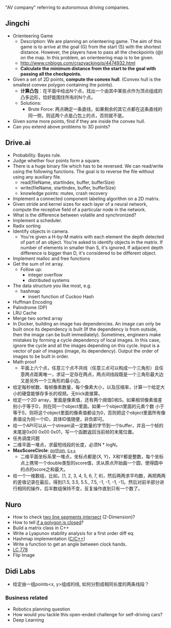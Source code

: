 "AV company" referring to autonomous driving companies.

## Jingchi
- Orienteering Game
    - Description: We are planning an orienteering game. The aim of this game is to arrive at the goal (G) from the start (S) with the shortest distance.
However, the players have to pass all the checkpoints (@) on the map.
In this problem, an orienteering map is to be given.
    - [http://www.cnblogs.com/crazyacking/p/4474932.html ](http://www.cnblogs.com/crazyacking/p/4474932.html)
    - **Calculate the minimum distance from the start to the goal with passing all the checkpoints.**
- Given a set of 2D points, **compute the convex hull**. (Convex hull is the smallest convex polygon containing
the points).   
    - **计算凸包**：在平面中给出N个点，找出一个由其中某些点作为顶点组成的凸多边形，恰好能围住所有的N个点。
    - Solutions:
        - Brute Force: 两点确定一条直线，如果剩余的其它点都在这条直线的同一侧，则这两个点是凸包上的点，否则就不是。
- Given some more points, find if they are inside the convex hull.
- Can you extend above problems to 3D points? 

## Drive.ai
- Probability. Bayes rule.
- Judge whether four points form a square.
- There is a huge binary file which has to be reversed. We can read/write using the following functions. The goal is to reverse the file without using any auxiliary file.
    - read(fileName, startIndex, buffer, bufferSize)
    - write(fileName, startIndex, buffer, bufferSize)
    - knowledge points: mutex, crash recovery
- Implement a connected component labeling algorithm on a 2D matrix.
- Given stride and kernel sizes for each layer of a neural network, compute the receptive field of a particular node in the network. 
- What is the difference between volatile and synchronized?
- Implement a scheduler.
- Radix sorting
- Identify objects in camera.
    - You're given a H-by-M matrix with each element the depth detected of part of an object. You're asked to identify objects in the matrix. If number of elements in smaller than S, it's ignored. If adjacent depth difference is bigger than D, it's considered to be different object.
- Implement malloc and free functions
- Get the sum of int array.
    - Follow up: 
        - integer overflow
        - distributed systems
- The data structure you like most, e.g.
    - hashmap
        - insert function of Cuckoo Hash
- Huffman Encoding
- Palindrome (DP)
- LRU Cache
- Merge two sorted array
- In Docker, building an image has dependencies. An image can only be built once its dependency is built (If the dependency is from outside, then the image can be built immediately). Sometimes, engineers make mistakes by forming a cycle dependency of local images. In this case, ignore the cycle and all the images depending on this cycle. Input is a vector of pair of images (image, its dependency). Output the order of images to be built in order.
- Math proof
    - 平面上六个点，任意三个点不共线（任意三点可以构成一个三角形）且任意两点距离唯一，求证一定存在两点，两点间线段既是一个三角形最大边又是另外一个三角形的最小边。
- 给定每秒帧数、每帧像素数量，每个像素大小，以及压缩率，计算一个给定大小的硬盘能够存多长的视频。无trick直接算。
- 给定一个2D array，里面是像素值，还有两个阈值D和S。如果相邻像素值差别小于等于D，则在同一个object里面。如果一个object里面的元素个数 小于等于S，则将这个object里面的像素值都设为0，否则把这个object里面所有像素值设为同一个ID，具体ID值随便，非负即可。
- 给一个API可以从一个stream读一定数量的字节到一个buffer，并且一个帧的末尾是0x00 0x00 0x01，写一个函数返回当前帧的末尾位置。
- 任务调度问题
- 二维平面一堆点，求最短线段的长度，必须N * logN。
- **MaxScoreCircle**: [python](MaxScoreCircle.py), [c++](MaxScoreCircle.cpp) 
    - 二维平面坐标系里一堆点，坐标点都是(X, Y)，X和Y都是整数，每个坐标点上携带一个double类型的score值，求从原点开始画一个圆，使得圆中的点的score之和最大。
- 给一个一维数组，比如，[1, 2, 3, 4, 5, 6, 7, 8]，然后两两求平均数，再把两两的差值记录在最后，得到[1.5, 3.5, 5.5., 7.5, -1, -1, -1, -1]。然后对前半部分进行相同的操作，后半数组保持不变，反复操作直到只有一个数了。

## Nuro
- How to check [two line segments intersect](../../Algorithms/Geometry/CheckTwoLineSegmentsIntersect.cpp) (2-Dimension)?
- How to tell [if a polygon is closed](../../Algorithms/Geometry/IsPolygonClosed.cpp)?
- Build a matrix class in C++
- Write a Lyapunov stability analysis for a first order diff eq. 
- Hashmap implementation ([C/C++](../../Algorithms/HashTable/HashTable.h))
- Write a function to get an angle between clock hands.
- [LC 778](../../Algorithms/Graph/SwimInRisingWater.cpp)
- Flip Image

## Didi Labs
- 给定由一组points<x, y>组成的线, 如何分割成相同长度的两条线段？

### Business related
- Robotics planning question 
- How would you tackle this open-ended challenge for self-driving cars?
- Deep Learning
